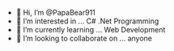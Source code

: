- 👋 Hi, I’m @PapaBear911
- 👀 I’m interested in ... C# .Net Programming
- 🌱 I’m currently learning ... Web Development
- 💞️ I’m looking to collaborate on ... anyone


<!---
PapaBear911/PapaBear911 is a ✨ special ✨ repository because its `README.md` (this file) appears on your GitHub profile.
You can click the Preview link to take a look at your changes.
--->
